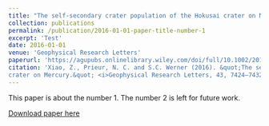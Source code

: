 ```yaml
---
title: "The self-secondary crater population of the Hokusai crater on Mercury."
collection: publications
permalink: /publication/2016-01-01-paper-title-number-1
excerpt: 'Test'
date: 2016-01-01
venue: 'Geophysical Research Letters'
paperurl: 'https://agupubs.onlinelibrary.wiley.com/doi/full/10.1002/2016GL069868'
citation: 'Xiao, Z., Prieur, N. C. and S.C. Werner (2016). &quot;The self-secondary crater population of the Hokusai 
crater on Mercury.&quot; <i>Geophysical Research Letters, 43, 7424–7432.</i> doi:10.1002/2016GL069868.'
---
```

This paper is about the number 1. The number 2 is left for future work.

[Download paper here](http://academicpages.github.io/files/paper1.pdf)
